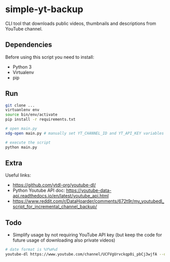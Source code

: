# simple-yt-backup

CLI tool that downloads public videos, thumbnails and descriptions
from YouTube channel.

## Dependencies

Before using this script you need to install:

- Python 3
- Virtualenv
- pip

## Run

```sh
git clone ...
virtuanlenv env
source bin/env/activate
pip install -r requirements.txt

# open main.py
xdg-open main.py # manually set YT_CHANNEL_ID and YT_API_KEY variables

# execute the script
python main.py
```

## Extra

Useful links:

- https://github.com/ytdl-org/youtube-dl/
- Python Youtube API doc: https://youtube-data-api.readthedocs.io/en/latest/youtube_api.html
- https://www.reddit.com/r/DataHoarder/comments/672t9r/my_youtubedl_script_for_incremental_channel_backup/

## Todo

- Simplify usage by not requiring YouTube API key (but keep the code for future usage of downloading also private videos)

```sh
# date format is %Y%m%d
youtube-dl https://www.youtube.com/channel/UCFVgUrvckqp0i_pbCj3wjfA --dateafter 20180101 --datebefore 20190101
```
